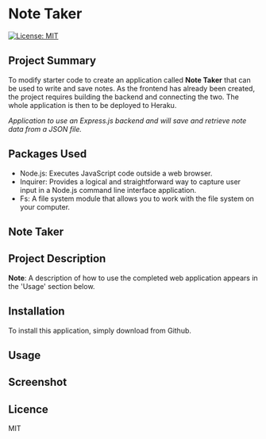 # Note Taker

[![License: MIT](https://img.shields.io/badge/license-MIT-yellow.svg)](https://opensource.org/licenses/MIT)

## Project Summary

To modify starter code to create an application called **Note Taker** that can be used to write and save notes. As the frontend has already been created, the project requires building the backend and connecting the two. The whole application is then to be deployed to Heraku.

 *Application to use an Express.js backend and will save and retrieve note data from a JSON file.*

## Packages Used

- Node.js: Executes JavaScript code outside a web browser.
- Inquirer: Provides a logical and straightforward way to capture user input in a Node.js command line interface application.
- Fs: A file system module that allows you to work with the file system on your computer.


## Note Taker


## Project Description



**Note**: A description of how to use the completed web application appears in the 'Usage' section below.

## Installation

To install this application, simply download from Github.

## Usage




## Screenshot



## Licence

MIT







